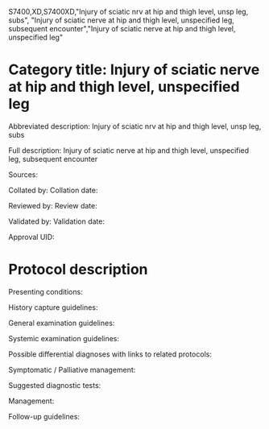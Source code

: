 S7400,XD,S7400XD,"Injury of sciatic nrv at hip and thigh level, unsp leg, subs", "Injury of sciatic nerve at hip and thigh level, unspecified leg, subsequent encounter","Injury of sciatic nerve at hip and thigh level, unspecified leg"
# Category title: Injury of sciatic nerve at hip and thigh level, unspecified leg

Abbreviated description: Injury of sciatic nrv at hip and thigh level, unsp leg, subs

Full description: Injury of sciatic nerve at hip and thigh level, unspecified leg, subsequent encounter

Sources:

Collated by:
Collation date:

Reviewed by:
Review date:

Validated by:
Validation date:

Approval UID:

# Protocol description

Presenting conditions:

History capture guidelines:

General examination guidelines:

Systemic examination guidelines:

Possible differential diagnoses with links to related protocols:

Symptomatic / Palliative management:

Suggested diagnostic tests:

Management:

Follow-up guidelines:
